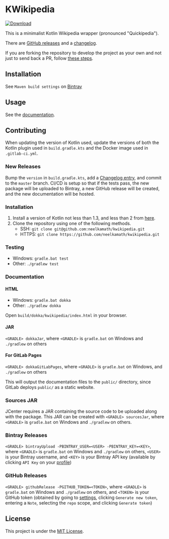 # KWikipedia

[![Download](https://api.bintray.com/packages/neelkamath/kwikipedia/kwikipedia/images/download.svg)](https://bintray.com/neelkamath/kwikipedia/kwikipedia/_latestVersion)

This is a minimalist Kotlin Wikipedia wrapper (pronounced "Quickipedia"). 

There are [GitHub releases](https://github.com/neelkamath/kwikipedia/releases) and a [changelog](CHANGELOG.md).

If you are forking the repository to develop the project as your own and not just to send back a PR, follow [these steps](fork.md).

## Installation

See `Maven build settings` on [Bintray](https://bintray.com/neelkamath/kwikipedia/kwikipedia)

## Usage

See the [documentation](https://neelkamath.gitlab.io/kwikipedia/).

## Contributing

When updating the version of Kotlin used, update the versions of both the Kotlin plugin used in `build.gradle.kts` and the Docker image used in `.gitlab-ci.yml`.

### New Releases

Bump the `version` in `build.gradle.kts`, add a [Changelog entry](CHANGELOG.md), and commit to the `master` branch. CI/CD is setup so that if the tests pass, the new package will be uploaded to Bintray, a new GitHub release will be created, and the new documentation will be hosted.

### Installation

1. Install a version of Kotlin not less than 1.3, and less than 2 from [here](https://kotlinlang.org/docs/tutorials/command-line.html).
1. Clone the repository using one of the following methods.
    - SSH: `git clone git@github.com:neelkamath/kwikipedia.git`
    - HTTPS: `git clone https://github.com/neelkamath/kwikipedia.git`

### Testing

- Windows: `gradle.bat test`
- Other: `./gradlew test`

### Documentation

#### HTML

- Windows: `gradle.bat dokka`
- Other: `./gradlew dokka`

Open `build/dokka/kwikipedia/index.html` in your browser.

#### JAR

`<GRADLE> dokkaJar`, where `<GRADLE>` is `gradle.bat` on Windows and `./gradlew` on others

#### For GitLab Pages

`<GRADLE> dokkaGitLabPages`, where `<GRADLE>` is `gradle.bat` on Windows, and `./gradlew` on others

This will output the documentation files to the `public/` directory, since GitLab deploys `public/` as a static website.

### Sources JAR

JCenter requires a JAR containing the source code to be uploaded along with the package. This JAR can be created with `<GRADLE> sourcesJar`, where `<GRADLE>` is `gradle.bat` on Windows and `./gradlew` on others.

### Bintray Releases

`<GRADLE> bintrayUpload -PBINTRAY_USER=<USER> -PBINTRAY_KEY=<KEY>`, where `<GRADLE>` is `gradle.bat` on Windows and `./gradlew` on others, `<USER>` is your Bintray username, and `<KEY>` is your Bintray API key (available by clicking `API Key` on your [profile](https://bintray.com/profile/edit))

### GitHub Releases

`<GRADLE> githubRelease -PGITHUB_TOKEN=<TOKEN>`, where `<GRADLE>` is `gradle.bat` on Windows and `./gradlew` on others, and `<TOKEN>` is your GitHub token (obtained by going to [settings](https://github.com/settings/tokens), clicking `Generate new token`, entering a `Note`, selecting the `repo` scope, and clicking `Generate token`)

## License

This project is under the [MIT License](LICENSE).
